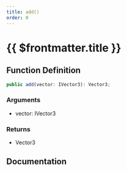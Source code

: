 ```yaml
---
title: add()
order: 0
---
```


# {{ $frontmatter.title }}

## Function Definition

```ts
public add(vector: IVector3): Vector3;
```

### Arguments

* vector: IVector3

### Returns

* Vector3

## Documentation

<!--@include: ./parts/add.md-->
